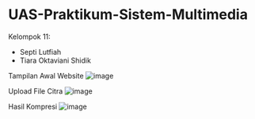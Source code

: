 # UAS-Praktikum-Sistem-Multimedia

Kelompok 11:
- Septi Lutfiah
- Tiara Oktaviani Shidik

Tampilan Awal Website
![image](https://github.com/TiaraOktavianiShidik/UAS-Praktikum-Sistem-Multimedia/assets/76018503/40a2abbd-fdda-47e6-aaca-93ceb01c25ad)

Upload File Citra
![image](https://github.com/TiaraOktavianiShidik/UAS-Praktikum-Sistem-Multimedia/assets/76018503/8777cda2-9fa7-4ef4-bbab-2961f6d61206)

Hasil Kompresi
![image](https://github.com/TiaraOktavianiShidik/UAS-Praktikum-Sistem-Multimedia/assets/76018503/468b4d81-8277-4ca4-bc90-59c11187b0ec)


